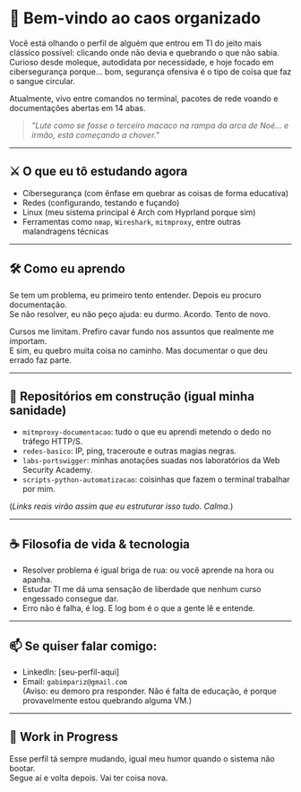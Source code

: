 # 🧠 Bem-vindo ao caos organizado

Você está olhando o perfil de alguém que entrou em TI do jeito mais clássico possível: clicando onde não devia e quebrando o que não sabia.  
Curioso desde moleque, autodidata por necessidade, e hoje focado em cibersegurança porque... bom, segurança ofensiva é o tipo de coisa que faz o sangue circular.

Atualmente, vivo entre comandos no terminal, pacotes de rede voando e documentações abertas em 14 abas.

> *"Lute como se fosse o terceiro macaco na rampa da arca de Noé... e irmão, está começando a chover."*

---

## ⚔️ O que eu tô estudando agora

- Cibersegurança (com ênfase em quebrar as coisas de forma educativa)
- Redes (configurando, testando e fuçando)
- Linux (meu sistema principal é Arch com Hyprland porque sim)
- Ferramentas como `nmap`, `Wireshark`, `mitmproxy`, entre outras malandragens técnicas

---

## 🛠️ Como eu aprendo

Se tem um problema, eu primeiro tento entender. Depois eu procuro documentação.  
Se não resolver, eu não peço ajuda: eu durmo. Acordo. Tento de novo.

Cursos me limitam. Prefiro cavar fundo nos assuntos que realmente me importam.  
E sim, eu quebro muita coisa no caminho. Mas documentar o que deu errado faz parte.

---

## 📁 Repositórios em construção (igual minha sanidade)

- `mitmproxy-documentacao`: tudo o que eu aprendi metendo o dedo no tráfego HTTP/S.
- `redes-basico`: IP, ping, traceroute e outras magias negras.
- `labs-portswigger`: minhas anotações suadas nos laboratórios da Web Security Academy.
- `scripts-python-automatizacao`: coisinhas que fazem o terminal trabalhar por mim.

(*Links reais virão assim que eu estruturar isso tudo. Calma.*)

---

## ☕ Filosofia de vida & tecnologia

- Resolver problema é igual briga de rua: ou você aprende na hora ou apanha.
- Estudar TI me dá uma sensação de liberdade que nenhum curso engessado consegue dar.
- Erro não é falha, é log. E log bom é o que a gente lê e entende.

---

## 📫 Se quiser falar comigo:

- LinkedIn: [seu-perfil-aqui]
- Email: `gabimpariz@gmail.com`  
(Aviso: eu demoro pra responder. Não é falta de educação, é porque provavelmente estou quebrando alguma VM.)

---

## 🚧 Work in Progress

Esse perfil tá sempre mudando, igual meu humor quando o sistema não bootar.  
Segue aí e volta depois. Vai ter coisa nova.
